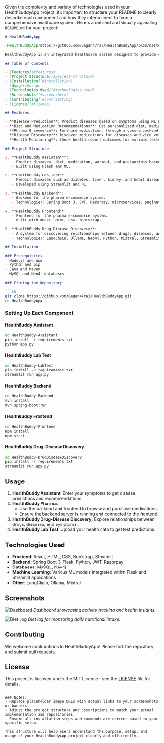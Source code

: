 Given the complexity and variety of technologies used in your HealthBuddyApp project, it’s important to structure your README to clearly describe each component and how they interconnect to form a comprehensive healthcare system. Here's a detailed and visually appealing `README.md` for your project:

```markdown
# HealthBuddyApp

[HealthBuddyApp]https://github.com/Gagan47raj/HealthBuddyApp/blob/master/4.jpg 

HealthBuddyApp is an integrated healthcare system designed to provide comprehensive health and wellness solutions. This project combines multiple technologies to offer a seamless experience for users to predict diseases, find medications, purchase pharmaceuticals, and monitor their health.

## Table of Contents

- [Features](#features)
- [Project Structure](#project-structure)
- [Installation](#installation)
- [Usage](#usage)
- [Technologies Used](#technologies-used)
- [Screenshots](#screenshots)
- [Contributing](#contributing)
- [License](#license)

## Features

- **Disease Prediction**: Predict diseases based on symptoms using ML models.
- **Diet and Medication Recommendations**: Get personalized diet, medicine, workout, and precaution recommendations.
- **Pharma E-commerce**: Purchase medications through a secure backend and frontend system.
- **Disease Discovery**: Discover medications for diseases and vice versa using advanced algorithms and data structures.
- **Health Monitoring**: Check health report outcomes for various tests like diabetes, liver, kidney, and heart diseases.

## Project Structure

1. **HealthBuddy Assistant**: 
   - Predict diseases, diet, medication, workout, and precautions based on symptoms.
   - Built using Flask and ML.

2. **HealthBuddy Lab Test**: 
   - Predict diseases such as diabetes, liver, kidney, and heart diseases.
   - Developed using Streamlit and ML.

3. **HealthBuddy Backend**: 
   - Backend for the pharma e-commerce system.
   - Technologies: Spring Boot 3, JWT, Razorpay, microservices, pagination, authentication, and authorization.

4. **HealthBuddy Frontend**: 
   - Frontend for the pharma e-commerce system.
   - Built with React, HTML, CSS, Bootstrap.

5. **HealthBuddy Drug-Disease Discovery**: 
   - A system for discovering relationships between drugs, diseases, and symptoms.
   - Technologies: LangChain, Ollama, Neo4j, Python, Mistral, Streamlit.

## Installation

### Prerequisites
- Node.js and npm
- Python and pip
- Java and Maven
- MySQL and Neo4j databases

### Cloning the Repository

```sh
git clone https://github.com/Gagan47raj/HealthBuddyApp.git
cd HealthBuddyApp
```

### Setting Up Each Component

#### HealthBuddy Assistant

```sh
cd HealthBuddy-Assistant
pip install -r requirements.txt
python app.py
```

#### HealthBuddy Lab Test

```sh
cd HealthBuddy-LabTest
pip install -r requirements.txt
streamlit run app.py
```

#### HealthBuddy Backend

```sh
cd HealthBuddy-Backend
mvn install
mvn spring-boot:run
```

#### HealthBuddy Frontend

```sh
cd HealthBuddy-Frontend
npm install
npm start
```

#### HealthBuddy Drug-Disease Discovery

```sh
cd HealthBuddy-DrugDiseaseDiscovery
pip install -r requirements.txt
streamlit run app.py
```

## Usage

1. **HealthBuddy Assistant**: Enter your symptoms to get disease predictions and recommendations.
2. **HealthBuddy Pharma**:
   - Use the backend and frontend to browse and purchase medications.
   - Ensure the backend server is running and connected to the frontend.
3. **HealthBuddy Drug-Disease Discovery**: Explore relationships between drugs, diseases, and symptoms.
4. **HealthBuddy Lab Test**: Upload your health data to get test predictions.

## Technologies Used

- **Frontend**: React, HTML, CSS, Bootstrap, Streamlit
- **Backend**: Spring Boot 3, Flask, Python, JWT, Razorpay
- **Databases**: MySQL, Neo4j
- **Machine Learning**: Various ML models integrated within Flask and Streamlit applications
- **Other**: LangChain, Ollama, Mistral

## Screenshots

![Dashboard](https://example.com/dashboard.png) <!-- Replace with actual screenshot URL -->
*Dashboard showcasing activity tracking and health insights.*

![Diet Log](https://example.com/diet-log.png) <!-- Replace with actual screenshot URL -->
*Diet log for monitoring daily nutritional intake.*

## Contributing

We welcome contributions to HealthBuddyApp! Please fork the repository and submit pull requests.

## License

This project is licensed under the MIT License - see the [LICENSE](LICENSE) file for details.
```

### Notes:
- Replace placeholder image URLs with actual links to your screenshots or banners.
- Adjust the project structure and descriptions to match your actual implementation and repositories.
- Ensure all installation steps and commands are correct based on your specific setup.

This structure will help users understand the purpose, setup, and usage of your HealthBuddyApp project clearly and efficiently.
